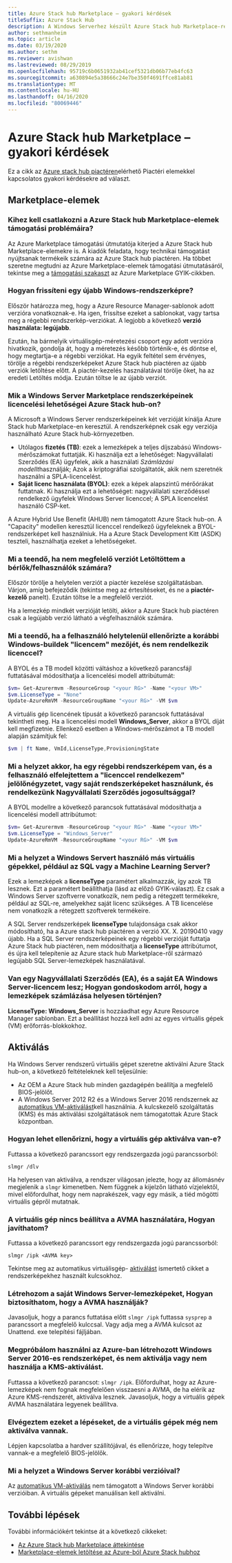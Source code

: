 ```yaml
---
title: Azure Stack hub Marketplace – gyakori kérdések
titleSuffix: Azure Stack Hub
description: A Windows Serverhez készült Azure Stack hub Marketplace-re vonatkozó gyakori kérdések listája.
author: sethmanheim
ms.topic: article
ms.date: 03/19/2020
ms.author: sethm
ms.reviewer: avishwan
ms.lastreviewed: 08/29/2019
ms.openlocfilehash: 95719c6b0651932ab41cef5321db06b77eb4fc63
ms.sourcegitcommit: a630894e5a38666c24e7be350f4691ffce81ab81
ms.translationtype: MT
ms.contentlocale: hu-HU
ms.lasthandoff: 04/16/2020
ms.locfileid: "80069446"
---
```

# <a name="azure-stack-hub-marketplace-faq"></a>Azure Stack hub Marketplace – gyakori kérdések

Ez a cikk az [Azure stack hub piactéren](azure-stack-marketplace.md)elérhető Piactéri elemekkel kapcsolatos gyakori kérdésekre ad választ.

## <a name="marketplace-items"></a>Marketplace-elemek

### <a name="who-should-i-contact-for-support-issues-with-azure-stack-hub-marketplace-items"></a>Kihez kell csatlakozni a Azure Stack hub Marketplace-elemek támogatási problémáira?

Az Azure Marketplace támogatási útmutatója kiterjed a Azure Stack hub Marketplace-elemekre is. A kiadók feladata, hogy technikai támogatást nyújtsanak termékeik számára az Azure Stack hub piactéren. Ha többet szeretne megtudni az Azure Marketplace-elemek támogatási útmutatásáról, tekintse meg a [támogatási szakaszt](/azure/marketplace/marketplace-faq-publisher-guide#customer-support) az Azure Marketplace GYIK-cikkben.

### <a name="how-do-i-update-to-a-newer-windows-image"></a>Hogyan frissíteni egy újabb Windows-rendszerképre?

Először határozza meg, hogy a Azure Resource Manager-sablonok adott verzióra vonatkoznak-e. Ha igen, frissítse ezeket a sablonokat, vagy tartsa meg a régebbi rendszerkép-verziókat. A legjobb a következő **verzió használata: legújabb**.

Ezután, ha bármelyik virtuálisgép-méretezési csoport egy adott verzióra hivatkozik, gondolja át, hogy a méretezés később történik-e, és döntse el, hogy megtartja-e a régebbi verziókat. Ha egyik feltétel sem érvényes, törölje a régebbi rendszerképeket Azure Stack hub piactéren az újabb verziók letöltése előtt. A piactér-kezelés használatával törölje őket, ha az eredeti Letöltés módja. Ezután töltse le az újabb verziót.

### <a name="what-are-the-licensing-options-for-windows-server-marketplace-images-on-azure-stack-hub"></a>Mik a Windows Server Marketplace rendszerképeinek licencelési lehetőségei Azure Stack hub-on?

A Microsoft a Windows Server rendszerképeinek két verzióját kínálja Azure Stack hub Marketplace-en keresztül. A rendszerképnek csak egy verziója használható Azure Stack hub-környezetben.  

- Utólagos **fizetés (TB)**: ezek a lemezképek a teljes díjszabású Windows-mérőszámokat futtatják.
   Ki használja ezt a lehetőséget: Nagyvállalati Szerződés (EA) ügyfelek, akik a használati *Számlázási modellt*használják; Azok a kriptográfiai szolgáltatók, akik nem szeretnék használni a SPLA-licencelést.
- **Saját licenc használata (BYOL)**: ezek a képek alapszintű mérőórákat futtatnak.
   Ki használja ezt a lehetőséget: nagyvállalati szerződéssel rendelkező ügyfelek Windows Server licenccel; A SPLA licencelést használó CSP-ket.

A Azure Hybrid Use Benefit (AHUB) nem támogatott Azure Stack hub-on. A "Capacity" modellen keresztül licenccel rendelkező ügyfeleknek a BYOL-rendszerképet kell használniuk. Ha a Azure Stack Development Kitt (ASDK) teszteli, használhatja ezeket a lehetőségeket.

### <a name="what-if-i-downloaded-the-wrong-version-to-offer-my-tenantsusers"></a>Mi a teendő, ha nem megfelelő verziót Letöltöttem a bérlők/felhasználók számára?

Először törölje a helytelen verziót a piactér kezelése szolgáltatásban. Várjon, amíg befejeződik (tekintse meg az értesítéseket, és ne a **piactér-kezelő** panelt). Ezután töltse le a megfelelő verziót.

Ha a lemezkép mindkét verzióját letölti, akkor a Azure Stack hub piactéren csak a legújabb verzió látható a végfelhasználók számára.

### <a name="what-if-my-user-incorrectly-checked-the-i-have-a-license-box-in-previous-windows-builds-and-they-dont-have-a-license"></a>Mi a teendő, ha a felhasználó helytelenül ellenőrizte a korábbi Windows-buildek "licencem" mezőjét, és nem rendelkezik licenccel?

A BYOL és a TB modell közötti váltáshoz a következő parancsfájl futtatásával módosíthatja a licencelési modell attribútumát:

```powershell
$vm= Get-Azurermvm -ResourceGroup "<your RG>" -Name "<your VM>"
$vm.LicenseType = "None"
Update-AzureRmVM -ResourceGroupName "<your RG>" -VM $vm
```

A virtuális gép licencének típusát a következő parancsok futtatásával tekintheti meg. Ha a licencelési modell **Windows_Server**, akkor a BYOL díját kell megfizetnie. Ellenkező esetben a Windows-mérőszámot a TB modell alapján számítjuk fel:

```powershell
$vm | ft Name, VmId,LicenseType,ProvisioningState
```

### <a name="what-if-i-have-an-older-image-and-my-user-forgot-to-check-the-i-have-a-license-box-or-we-use-our-own-images-and-we-do-have-enterprise-agreement-entitlement"></a>Mi a helyzet akkor, ha egy régebbi rendszerképem van, és a felhasználó elfelejtettem a "licenccel rendelkezem" jelölőnégyzetet, vagy saját rendszerképeket használunk, és rendelkezünk Nagyvállalati Szerződés jogosultsággal?

A BYOL modellre a következő parancsok futtatásával módosíthatja a licencelési modell attribútumot:

```powershell
$vm= Get-Azurermvm -ResourceGroup "<your RG>" -Name "<your VM>"
$vm.LicenseType = "Windows_Server"
Update-AzureRmVM -ResourceGroupName "<your RG>" -VM $vm
```

### <a name="what-about-other-vms-that-use-windows-server-such-as-sql-or-machine-learning-server"></a>Mi a helyzet a Windows Servert használó más virtuális gépekkel, például az SQL vagy a Machine Learning Server?

Ezek a lemezképek a **licenseType** paramétert alkalmazzák, így azok TB lesznek. Ezt a paramétert beállíthatja (lásd az előző GYIK-választ). Ez csak a Windows Server szoftverre vonatkozik, nem pedig a rétegzett termékekre, például az SQL-re, amelyekhez saját licenc szükséges. A TB licencelése nem vonatkozik a rétegzett szoftverek termékeire.

A SQL Server rendszerképek **licenseType** tulajdonsága csak akkor módosítható, ha a Azure stack hub piactéren a verzió XX. X. 20190410 vagy újabb. Ha a SQL Server rendszerképeinek egy régebbi verzióját futtatja Azure Stack hub piactéren, nem módosíthatja a **licenseType** attribútumot, és újra kell telepítenie az Azure stack hub Marketplace-ről származó legújabb SQL Server-lemezképek használatával.

### <a name="i-have-an-enterprise-agreement-ea-and-will-be-using-my-ea-windows-server-license-how-do-i-make-sure-images-are-billed-correctly"></a>Van egy Nagyvállalati Szerződés (EA), és a saját EA Windows Server-licencem lesz; Hogyan gondoskodom arról, hogy a lemezképek számlázása helyesen történjen?

**LicenseType: Windows_Server** is hozzáadhat egy Azure Resource Manager sablonban. Ezt a beállítást hozzá kell adni az egyes virtuális gépek (VM) erőforrás-blokkokhoz.

## <a name="activation"></a>Aktiválás

Ha Windows Server rendszerű virtuális gépet szeretne aktiválni Azure Stack hub-on, a következő feltételeknek kell teljesülnie:

- Az OEM a Azure Stack hub minden gazdagépén beállítja a megfelelő BIOS-jelölőt.
- A Windows Server 2012 R2 és a Windows Server 2016 rendszernek az [automatikus VM-aktiválást](/previous-versions/windows/it-pro/windows-server-2012-R2-and-2012/dn303421(v=ws.11))kell használnia. A kulcskezelő szolgáltatás (KMS) és más aktiválási szolgáltatások nem támogatottak Azure Stack központban.

### <a name="how-can-i-verify-that-my-vm-is-activated"></a>Hogyan lehet ellenőrizni, hogy a virtuális gép aktiválva van-e?

Futtassa a következő parancssort egy rendszergazda jogú parancssorból:

```shell
slmgr /dlv
```

Ha helyesen van aktiválva, a rendszer világosan jelezte, hogy az állomásnév megjelenik a `slmgr` kimenetben. Nem függnek a kijelzőn látható vízjelektől, mivel előfordulhat, hogy nem naprakészek, vagy egy másik, a tiéd mögötti virtuális gépről mutatnak.

### <a name="my-vm-isnt-set-up-to-use-avma-how-can-i-fix-it"></a>A virtuális gép nincs beállítva a AVMA használatára, Hogyan javíthatom?

Futtassa a következő parancssort egy rendszergazda jogú parancssorból:

```shell
slmgr /ipk <AVMA key>
```

Tekintse meg az automatikus virtuálisgép- [aktiválást](/previous-versions/windows/it-pro/windows-server-2012-R2-and-2012/dn303421(v=ws.11)) ismertető cikket a rendszerképekhez használt kulcsokhoz.

### <a name="i-create-my-own-windows-server-images-how-can-i-make-sure-they-use-avma"></a>Létrehozom a saját Windows Server-lemezképeket, Hogyan biztosíthatom, hogy a AVMA használják?

Javasoljuk, hogy a parancs futtatása előtt `slmgr /ipk` futtassa `sysprep` a parancssort a megfelelő kulccsal. Vagy adja meg a AVMA kulcsot az Unattend. exe telepítési fájljában.

### <a name="i-am-trying-to-use-my-windows-server-2016-image-created-on-azure-and-its-not-activating-or-using-kms-activation"></a>Megpróbálom használni az Azure-ban létrehozott Windows Server 2016-es rendszerképet, és nem aktiválja vagy nem használja a KMS-aktiválást.

Futtassa a következő parancsot: `slmgr /ipk`. Előfordulhat, hogy az Azure-lemezképek nem fognak megfelelően visszaesni a AVMA, de ha elérik az Azure KMS-rendszerét, aktiválva lesznek. Javasoljuk, hogy a virtuális gépek AVMA használatára legyenek beállítva.

### <a name="i-have-performed-all-of-these-steps-but-my-vms-are-still-not-activating"></a>Elvégeztem ezeket a lépéseket, de a virtuális gépek még nem aktiválva vannak.

Lépjen kapcsolatba a hardver szállítójával, és ellenőrizze, hogy telepítve vannak-e a megfelelő BIOS-jelölők.

### <a name="what-about-earlier-versions-of-windows-server"></a>Mi a helyzet a Windows Server korábbi verzióival?

Az [automatikus VM-aktiválás](/previous-versions/windows/it-pro/windows-server-2012-R2-and-2012/dn303421(v=ws.11)) nem támogatott a Windows Server korábbi verzióiban. A virtuális gépeket manuálisan kell aktiválni.

## <a name="next-steps"></a>További lépések

További információkért tekintse át a következő cikkeket:

- [Az Azure Stack hub Marketplace áttekintése](azure-stack-marketplace.md)
- [Marketplace-elemek letöltése az Azure-ból Azure Stack hubhoz](azure-stack-download-azure-marketplace-item.md)
